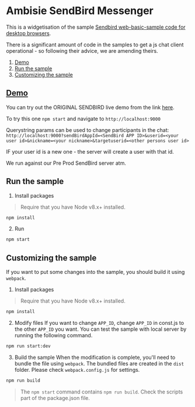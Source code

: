 # Ambisie SendBird Messenger
This is a widgetisation of the sample [Sendbird web-basic-sample code for desktop browsers](https://github.com/sendbird/SendBird-JavaScript/tree/master/web-basic-sample).

There is a significant amount of code in the samples to get a js chat client operational - so following their advice, we are amending theirs.

1. [Demo](#demo)
1. [Run the sample](#run-the-sample)
1. [Customizing the sample](#customizing-the-sample)

## [Demo](https://sample.sendbird.com/basic)
You can try out the ORIGINAL SENDBIRD live demo from the link [here](https://sample.sendbird.com/basic).

To try this one `npm start` and navigate to `http://localhost:9000`

Querystring params can be used to change participants in the chat:
`http://localhost:9000?sendBirdAppId=<SendBird APP ID>&userid=<your user id>&nickname=<your nickname>&targetuserid=<other persons user id>`

IF your user id is a new one - the server will create a user with that id.

We run against our Pre Prod SendBird server atm.

## Run the sample
1. Install packages

> Require that you have Node v8.x+ installed.

```bash
npm install
```

2. Run

```bash
npm start
```

## Customizing the sample
If you want to put some changes into the sample, you should build it using `webpack`.

1. Install packages

> Require that you have Node v8.x+ installed.

```bash
npm install
```

2. Modify files
If you want to change `APP_ID`, change `APP_ID` in const.js to the other `APP_ID` you want.
You can test the sample with local server by running the following command.

```bash
npm run start:dev
```

3. Build the sample
When the modification is complete, you'll need to bundle the file using `webpack`. The bundled files are created in the `dist` folder.
Please check `webpack.config.js` for settings.

```bash
npm run build
```

> The `npm start` command contains `npm run build`. Check the scripts part of the package.json file.
